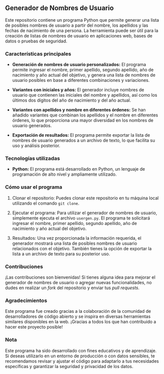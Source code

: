 ## Generador de Nombres de Usuario

Este repositorio contiene un programa Python que permite generar una lista de posibles nombres de usuario a partir del nombre, los apellidos y las fechas de nacimiento de una persona. La herramienta puede ser útil para la creación de listas de nombres de usuario en aplicaciones web, bases de datos o pruebas de seguridad.

### Características principales

- **Generación de nombres de usuario personalizados:** El programa permite ingresar el nombre, primer apellido, segundo apellido, año de nacimiento y año actual del objetivo, y genera una lista de nombres de usuario posibles en base a diferentes combinaciones y variaciones.

- **Variantes con iniciales y años:** El generador incluye nombres de usuario que contienen las iniciales del nombre y apellidos, así como los últimos dos dígitos del año de nacimiento y del año actual.

- **Variantes con apellidos y nombre en diferentes órdenes:** Se han añadido variantes que combinan los apellidos y el nombre en diferentes órdenes, lo que proporciona una mayor diversidad en los nombres de usuario generados.

- **Exportación de resultados:** El programa permite exportar la lista de nombres de usuario generados a un archivo de texto, lo que facilita su uso y análisis posterior.

### Tecnologías utilizadas

- **Python:** El programa está desarrollado en Python, un lenguaje de programación de alto nivel y ampliamente utilizado.

### Cómo usar el programa

1. Clonar el repositorio: Puedes clonar este repositorio en tu máquina local utilizando el comando `git clone`.

2. Ejecutar el programa: Para utilizar el generador de nombres de usuario, simplemente ejecuta el archivo `usergen.py`. El programa te solicitará ingresar el nombre, primer apellido, segundo apellido, año de nacimiento y año actual del objetivo.

3. Resultados: Una vez proporcionada la información requerida, el generador mostrará una lista de posibles nombres de usuario relacionados con el objetivo. También tienes la opción de exportar la lista a un archivo de texto para su posterior uso.

### Contribuciones

¡Las contribuciones son bienvenidas! Si tienes alguna idea para mejorar el generador de nombres de usuario o agregar nuevas funcionalidades, no dudes en realizar un *fork* del repositorio y enviar tus *pull requests*.

### Agradecimientos

Este programa fue creado gracias a la colaboración de la comunidad de desarrolladores de código abierto y se inspira en diversas herramientas similares disponibles en la web. ¡Gracias a todos los que han contribuido a hacer este proyecto posible!

### Nota

Este programa ha sido desarrollado con fines educativos y de aprendizaje. Si deseas utilizarlo en un entorno de producción o con datos sensibles, te recomendamos revisar y ajustar el código para adaptarlo a tus necesidades específicas y garantizar la seguridad y privacidad de los datos.

